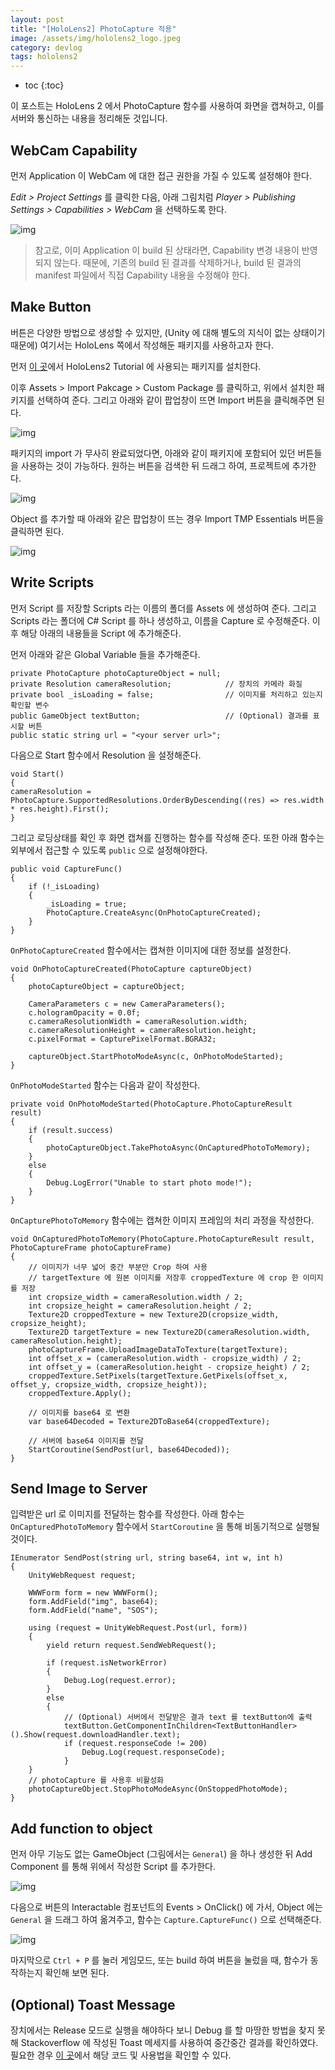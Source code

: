 ```yaml
---
layout: post
title: "[HoloLens2] PhotoCapture 적용"
image: /assets/img/hololens2_logo.jpeg
category: devlog
tags: hololens2
---
```


* toc
{:toc}


이 포스트는 HoloLens 2 에서 PhotoCapture 함수를 사용하여 화면을 캡쳐하고, 이를 서버와 통신하는 내용을 정리해둔 것입니다.

## WebCam Capability

먼저 Application 이 WebCam 에 대한 접근 권한을 가질 수 있도록 설정해야 한다.

*Edit > Project Settings*  를 클릭한 다음, 아래 그림치럼 *Player > Publishing Settings > Capabilities > WebCam* 을 선택하도록 한다.

![img](/assets/img/Hololens2_start_project/01.png)

> 참고로, 이미 Application 이 build 된 상태라면, Capability 변경 내용이 반영되지 않는다. 때문에, 기존의 build 된 결과를 삭제하거나, build 된 결과의 manifest 파일에서 직접 Capability 내용을 수정해야 한다. 

## Make Button

버튼은 다양한 방법으로 생성할 수 있지만, (Unity 에 대해 별도의 지식이 없는 상태이기 때문에) 여기서는 HoloLens 쪽에서 작성해둔 패키지를 사용하고자 한다. 

먼저 [이 곳](https://github.com/microsoft/MixedRealityLearning/releases/download/getting-started-v2.4.0/MRTK.HoloLens2.Unity.Tutorials.Assets.GettingStarted.2.4.0.unitypackage)에서 HoloLens2 Tutorial 에 사용되는 패키지를 설치한다.

이후 Assets > Import Pakcage > Custom Package 를 클릭하고, 위에서 설치한 패키지를 선택하여 준다. 그리고 아래와 같이 팝업창이 뜨면 Import 버튼을 클릭해주면 된다.

![img](/assets/img/Hololens2_start_project/02.png)

패키지의 import 가 무사히 완료되었다면, 아래와 같이 패키지에 포함되어 있던 버튼들을 사용하는 것이 가능하다. 원하는 버튼을 검색한 뒤 드래그 하여, 프로젝트에 추가한다.

![img](/assets/img/Hololens2_start_project/03.png)

Object 를 추가할 때 아래와 같은 팝업창이 뜨는 경우 Import TMP Essentials 버튼을 클릭하면 된다.

![img](/assets/img/Hololens2_start_project/04.png)

## Write Scripts

먼저 Script 를 저장할 Scripts 라는 이름의 폴더를 Assets 에 생성하여 준다. 그리고 Scripts 라는 폴더에 C# Script 를 하나 생성하고, 이름을 Capture 로 수정해준다. 이후 해당 아래의 내용들을 Script 에 추가해준다.

먼저 아래와 같은 Global Variable 들을 추가해준다.

```
private PhotoCapture photoCaptureObject = null;
private Resolution cameraResolution;			// 장치의 카메라 화질
private bool _isLoading = false;				// 이미지를 처리하고 있는지 확인할 변수
public GameObject textButton;					// (Optional) 결과를 표시할 버튼
public static string url = "<your server url>";
```

다음으로 Start 함수에서 Resolution 을 설정해준다.

```
void Start()
{
cameraResolution = PhotoCapture.SupportedResolutions.OrderByDescending((res) => res.width * res.height).First();
}
```

그리고 로딩상태를 확인 후 화면 캡쳐를 진행하는 함수를 작성해 준다. 또한 아래 함수는 외부에서 접근할 수 있도록 `public` 으로 설정해야한다.

```
public void CaptureFunc()
{
    if (!_isLoading)
    {
    	_isLoading = true;
    	PhotoCapture.CreateAsync(OnPhotoCaptureCreated);
    }
}
```

`OnPhotoCaptureCreated` 함수에서는 캡쳐한 이미지에 대한 정보를 설정한다.

```
void OnPhotoCaptureCreated(PhotoCapture captureObject)
{
    photoCaptureObject = captureObject;

    CameraParameters c = new CameraParameters();
    c.hologramOpacity = 0.0f;
    c.cameraResolutionWidth = cameraResolution.width;
    c.cameraResolutionHeight = cameraResolution.height;
    c.pixelFormat = CapturePixelFormat.BGRA32;

    captureObject.StartPhotoModeAsync(c, OnPhotoModeStarted);
}
```

`OnPhotoModeStarted` 함수는 다음과 같이 작성한다.

```
private void OnPhotoModeStarted(PhotoCapture.PhotoCaptureResult result)
{
    if (result.success)
    {
	    photoCaptureObject.TakePhotoAsync(OnCapturedPhotoToMemory);
    }
    else
    {
    	Debug.LogError("Unable to start photo mode!");
    }
}
```

`OnCapturePhotoToMemory` 함수에는 캡쳐한 이미지 프레임의 처리 과정을 작성한다.

```
void OnCapturedPhotoToMemory(PhotoCapture.PhotoCaptureResult result, PhotoCaptureFrame photoCaptureFrame)
{
	// 이미지가 너무 넓어 중간 부분만 Crop 하여 사용
	// targetTexture 에 원본 이미지를 저장후 croppedTexture 에 crop 한 이미지를 저장
    int cropsize_width = cameraResolution.width / 2;
    int cropsize_height = cameraResolution.height / 2;
    Texture2D croppedTexture = new Texture2D(cropsize_width, cropsize_height);
    Texture2D targetTexture = new Texture2D(cameraResolution.width, cameraResolution.height);
    photoCaptureFrame.UploadImageDataToTexture(targetTexture);
    int offset_x = (cameraResolution.width - cropsize_width) / 2;
    int offset_y = (cameraResolution.height - cropsize_height) / 2;
    croppedTexture.SetPixels(targetTexture.GetPixels(offset_x, offset_y, cropsize_width, cropsize_height));
    croppedTexture.Apply();

	// 이미지를 base64 로 변환
	var base64Decoded = Texture2DToBase64(croppedTexture);
	
	// 서버에 base64 이미지를 전달
	StartCoroutine(SendPost(url, base64Decoded));
}
```

 ## Send Image to Server

입력받은 url 로 이미지를 전달하는 함수를 작성한다. 아래 함수는 `OnCapturedPhotoToMemory` 함수에서 `StartCoroutine` 을 통해 비동기적으로 실행될 것이다.

```
IEnumerator SendPost(string url, string base64, int w, int h)
{
    UnityWebRequest request;

    WWWForm form = new WWWForm();
    form.AddField("img", base64);
    form.AddField("name", "SOS");

    using (request = UnityWebRequest.Post(url, form))
    {
	    yield return request.SendWebRequest();

        if (request.isNetworkError)
        {
	        Debug.Log(request.error);
        }
        else
        {
        	// (Optional) 서버에서 전달받은 결과 text 를 textButton에 출력
            textButton.GetComponentInChildren<TextButtonHandler>().Show(request.downloadHandler.text);
            if (request.responseCode != 200)
	            Debug.Log(request.responseCode);
            }
    }
    // photoCapture 를 사용후 비활성화
    photoCaptureObject.StopPhotoModeAsync(OnStoppedPhotoMode);
}
```

## Add function to object

먼저 아무 기능도 없는 GameObject (그림에서는 `General`) 을 하나 생성한 뒤 Add Component 를 통해 위에서 작성한 Script 를 추가한다.

![img](/assets/img/Hololens2_start_project/05.png)

다음으로 버튼의 Interactable 컴포넌트의 Events > OnClick() 에 가서, Object 에는 `General` 을 드래그 하여 옮겨주고, 함수는 `Capture.CaptureFunc()` 으로 선택해준다. 

![img](/assets/img/Hololens2_start_project/03.png)

마지막으로 `Ctrl + P` 를 눌러 게임모드, 또는 build 하여 버튼을 눌렀을 때, 함수가 동작하는지 확인해 보면 된다.

## (Optional) Toast Message

장치에서는 Release 모드로 실행을 해야하다 보니 Debug 를 할 마땅한 방법을 찾지 못해 Stackoverflow 에 작성된 Toast 메세지를 사용하여 중간중간 결과를 확인하였다. 필요한 경우 [이 곳](https://stackoverflow.com/a/41042879)에서 해당 코드 및 사용법을 확인할 수 있다.

